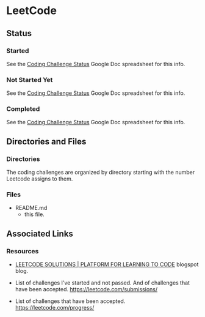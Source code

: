 # LeetCode

## Status

### Started

See the [Coding Challenge Status](https://docs.google.com/spreadsheets/d/10YrY8K-pfzFaiObyjOPFbDnwkBQdjMw7VCdLe7lx2tQ/edit#gid=0) Google Doc spreadsheet for this info.

### Not Started Yet

See the [Coding Challenge Status](https://docs.google.com/spreadsheets/d/10YrY8K-pfzFaiObyjOPFbDnwkBQdjMw7VCdLe7lx2tQ/edit#gid=0) Google Doc spreadsheet for this info.

### Completed

See the [Coding Challenge Status](https://docs.google.com/spreadsheets/d/10YrY8K-pfzFaiObyjOPFbDnwkBQdjMw7VCdLe7lx2tQ/edit#gid=0) Google Doc spreadsheet for this info.

## Directories and Files

### Directories

The coding challenges are organized by directory starting with the number Leetcode assigns to them.

### Files

- README.md
  - this file.

## Associated Links

### Resources

- [LEETCODE SOLUTIONS | PLATFORM FOR LEARNING TO CODE](https://leet-codes.blogspot.com/) blogspot blog.

- List of challenges I've started and not passed. And of challenges that have been accepted. https://leetcode.com/submissions/

- List of challenges that have been accepted. https://leetcode.com/progress/
